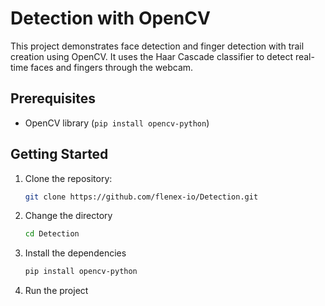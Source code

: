 # Detection with OpenCV

This project demonstrates face detection and finger detection with trail creation using OpenCV. It uses the Haar Cascade classifier to detect real-time faces and fingers through the webcam.

## Prerequisites

- OpenCV library (`pip install opencv-python`)

## Getting Started

1. Clone the repository:

   ```bash
   git clone https://github.com/flenex-io/Detection.git
   ```

2. Change the directory

   ```bash
   cd Detection
   ```

3. Install the dependencies

   ```bash
   pip install opencv-python
   ```

4. Run the project
